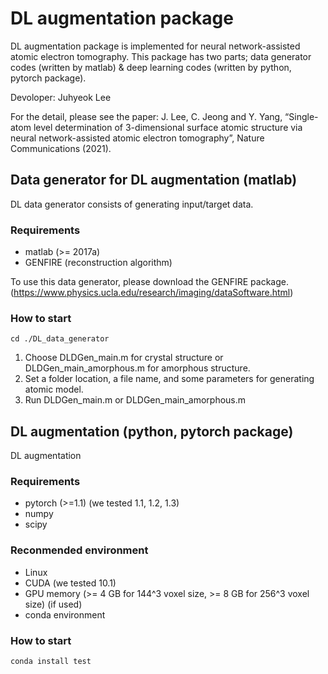 # DL augmentation package

DL augmentation package is implemented for neural network-assisted atomic electron tomography.
This package has two parts; data generator codes (written by matlab) & deep learning codes (written by python, pytorch package).

Devoloper: Juhyeok Lee

For the detail, please see the paper: J. Lee, C. Jeong and Y. Yang, “Single-atom level determination of 3-dimensional surface atomic structure via neural network-assisted atomic electron tomography”, Nature Communications (2021).


## Data generator for DL augmentation (matlab)
DL data generator consists of generating input/target data.

### Requirements
- matlab (>= 2017a)
- GENFIRE (reconstruction algorithm)

To use this data generator, please download the GENFIRE package.
(https://www.physics.ucla.edu/research/imaging/dataSoftware.html)


### How to start
```
cd ./DL_data_generator
```
1. Choose DLDGen_main.m for crystal structure or DLDGen_main_amorphous.m for amorphous structure.
2. Set a folder location, a file name, and some parameters for generating atomic model.
3. Run DLDGen_main.m or DLDGen_main_amorphous.m


## DL augmentation (python, pytorch package)
DL augmentation 

### Requirements
- pytorch (>=1.1) (we tested 1.1, 1.2, 1.3)
- numpy
- scipy

### Reconmended environment
- Linux
- CUDA (we tested 10.1)
- GPU memory (>= 4 GB for 144^3 voxel size, >= 8 GB for 256^3 voxel size) (if used)
- conda environment


### How to start

```
conda install test
```
